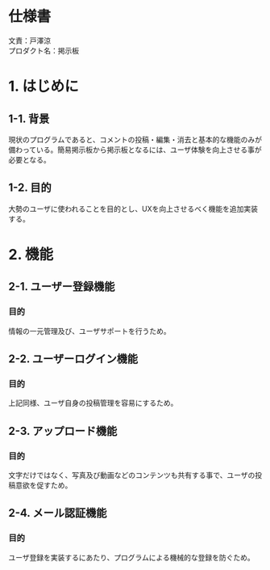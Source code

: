 # 仕様書
文責：戸澤涼  
プロダクト名：掲示板

# 1. はじめに
## 1-1. 背景
現状のプログラムであると、コメントの投稿・編集・消去と基本的な機能のみが備わっている。簡易掲示板から掲示板となるには、ユーザ体験を向上させる事が必要となる。

## 1-2. 目的
大勢のユーザに使われることを目的とし、UXを向上させるべく機能を追加実装する。

# 2. 機能
## 2-1. ユーザー登録機能 
### 目的
情報の一元管理及び、ユーザサポートを行うため。

## 2-2. ユーザーログイン機能 
### 目的
上記同様、ユーザ自身の投稿管理を容易にするため。

## 2-3. アップロード機能
### 目的
文字だけではなく、写真及び動画などのコンテンツも共有する事で、ユーザの投稿意欲を促すため。

## 2-4. メール認証機能 
### 目的
ユーザ登録を実装するにあたり、プログラムによる機械的な登録を防ぐため。
